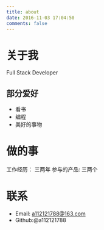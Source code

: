 ```yaml
---
title: about
date: 2016-11-03 17:04:50
comments: false
---
```

# 关于我

Full Stack Developer

## 部分爱好
- 看书
- 编程
- 美好的事物
# 做的事
工作经历：  三两年
参与的产品: 三两个
# 联系
- Email: a112121788@163.com
- Github:@a112121788